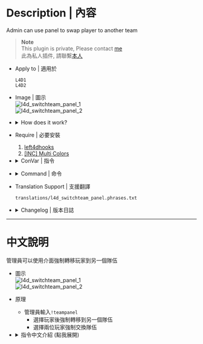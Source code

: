 # Description | 內容
Admin can use panel to swap player to another team

> __Note__ <br/>
This plugin is private, Please contact [me](https://github.com/fbef0102/Game-Private_Plugin#私人插件列表-private-plugins-list)<br/>
此為私人插件, 請聯繫[本人](https://github.com/fbef0102/Game-Private_Plugin#私人插件列表-private-plugins-list)

* Apply to | 適用於
	```
	L4D1
	L4D2
	```

* Image | 圖示
	<br/>![l4d_switchteam_panel_1](image/l4d_switchteam_panel_1.jpg)
	<br/>![l4d_switchteam_panel_2](image/l4d_switchteam_panel_2.jpg)

* <details><summary>How does it work?</summary>

	* Admin types ```!teampanel``` to open menu
		* Force player to switch team.
		* Swap two players
</details>

* Require | 必要安裝
	1. [left4dhooks](https://forums.alliedmods.net/showthread.php?t=321696)
	2. [[INC] Multi Colors](https://github.com/fbef0102/L4D1_2-Plugins/releases/tag/Multi-Colors)

* <details><summary>ConVar | 指令</summary>

	* cfg/sourcemod/l4d_switchteam_panel.cfg
		```php
		// 0=Plugin off, 1=Plugin on.
		l4d_switchteam_panel_enable "1"

		// Players with these flags have access to use sm_panel menu. (Empty = Everyone, -1: Nobody)
		l4d_switchteam_panel_access_flag "z"
		```
</details>

* <details><summary>Command | 命令</summary>

	* **Open menu to swap players**
		```php
		sm_teampanel
		sm_swappanel
		```
</details>

* Translation Support | 支援翻譯
	```
	translations/l4d_switchteam_panel.phrases.txt
	```

* <details><summary>Changelog | 版本日誌</summary>

	* v1.0 (2024-1-5)
		* Initial Release
</details>

- - - -
# 中文說明
管理員可以使用介面強制轉移玩家到另一個隊伍

* 圖示
	<br/>![l4d_switchteam_panel_1](image/zho/l4d_switchteam_panel_1.jpg)
	<br/>![l4d_switchteam_panel_2](image/zho/l4d_switchteam_panel_2.jpg)

* 原理
	* 管理員輸入```!teampanel```
		* 選擇玩家後強制轉移到另一個隊伍
		* 選擇兩位玩家強制交換隊伍

* <details><summary>指令中文介紹 (點我展開)</summary>

	* cfg/sourcemod/l4d_switchteam_panel.cfg
		```php
		// 0=關閉插件, 1=啟動插件.
		l4d_switchteam_panel_enable "1"

		// 擁有這些權限的玩家，才可以使用!teampanel (留白 = 任何人都能, -1: 無人)
		l4d_switchteam_panel_access_flag "z"
		```
</details>
